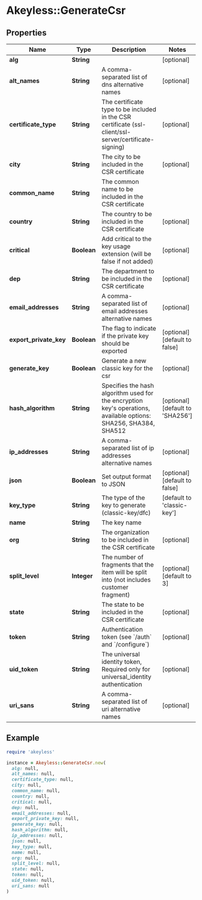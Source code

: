 # Akeyless::GenerateCsr

## Properties

| Name | Type | Description | Notes |
| ---- | ---- | ----------- | ----- |
| **alg** | **String** |  | [optional] |
| **alt_names** | **String** | A comma-separated list of dns alternative names | [optional] |
| **certificate_type** | **String** | The certificate type to be included in the CSR certificate (ssl-client/ssl-server/certificate-signing) | [optional] |
| **city** | **String** | The city to be included in the CSR certificate | [optional] |
| **common_name** | **String** | The common name to be included in the CSR certificate |  |
| **country** | **String** | The country to be included in the CSR certificate | [optional] |
| **critical** | **Boolean** | Add critical to the key usage extension (will be false if not added) | [optional] |
| **dep** | **String** | The department to be included in the CSR certificate | [optional] |
| **email_addresses** | **String** | A comma-separated list of email addresses alternative names | [optional] |
| **export_private_key** | **Boolean** | The flag to indicate if the private key should be exported | [optional][default to false] |
| **generate_key** | **Boolean** | Generate a new classic key for the csr | [optional] |
| **hash_algorithm** | **String** | Specifies the hash algorithm used for the encryption key&#39;s operations, available options: SHA256, SHA384, SHA512 | [optional][default to &#39;SHA256&#39;] |
| **ip_addresses** | **String** | A comma-separated list of ip addresses alternative names | [optional] |
| **json** | **Boolean** | Set output format to JSON | [optional][default to false] |
| **key_type** | **String** | The type of the key to generate (classic-key/dfc) | [default to &#39;classic-key&#39;] |
| **name** | **String** | The key name |  |
| **org** | **String** | The organization to be included in the CSR certificate | [optional] |
| **split_level** | **Integer** | The number of fragments that the item will be split into (not includes customer fragment) | [optional][default to 3] |
| **state** | **String** | The state to be included in the CSR certificate | [optional] |
| **token** | **String** | Authentication token (see &#x60;/auth&#x60; and &#x60;/configure&#x60;) | [optional] |
| **uid_token** | **String** | The universal identity token, Required only for universal_identity authentication | [optional] |
| **uri_sans** | **String** | A comma-separated list of uri alternative names | [optional] |

## Example

```ruby
require 'akeyless'

instance = Akeyless::GenerateCsr.new(
  alg: null,
  alt_names: null,
  certificate_type: null,
  city: null,
  common_name: null,
  country: null,
  critical: null,
  dep: null,
  email_addresses: null,
  export_private_key: null,
  generate_key: null,
  hash_algorithm: null,
  ip_addresses: null,
  json: null,
  key_type: null,
  name: null,
  org: null,
  split_level: null,
  state: null,
  token: null,
  uid_token: null,
  uri_sans: null
)
```

